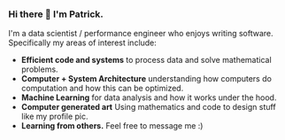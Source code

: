 ### Hi there 👋 I'm Patrick.

I'm a data scientist / performance engineer who enjoys writing software. Specifically my areas of interest include:

* **Efficient code and systems** to process data and solve mathematical problems.
* **Computer + System Architecture** understanding how computers do computation and how this can be optimized.
* **Machine Learning** for data analysis and how it works under the hood.
* **Computer generated art** Using mathematics and code to design stuff like my profile pic.
* **Learning from others.** Feel free to message me :)
